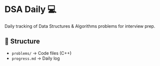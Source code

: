 
# DSA Daily 💻

Daily tracking of Data Structures & Algorithms problems for interview prep.

## 📁 Structure
- `problems/` → Code files (C++)
- `progress.md` → Daily log
